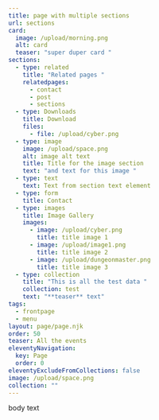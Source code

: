 ```yaml
---
title: page with multiple sections
url: sections
card:
  image: /upload/morning.png
  alt: card
  teaser: "super duper card "
sections:
  - type: related
    title: "Related pages "
    relatedpages:
      - contact
      - post
      - sections
  - type: Downloads
    title: Download
    files:
      - file: /upload/cyber.png
  - type: image
    image: /upload/space.png
    alt: image alt text
    title: Title for the image section
    text: "and text for this image "
  - type: text
    text: Text from section text element
  - type: form
    title: Contact
  - type: images
    title: Image Gallery
    images:
      - image: /upload/cyber.png
        title: title image 1
      - image: /upload/image1.png
        title: title image 2
      - image: /upload/dungeonmaster.png
        title: title image 3
  - type: collection
    title: "This is all the test data "
    collection: test
    text: "**teaser** text"
tags:
  - frontpage
  - menu
layout: page/page.njk
order: 50
teaser: All the events
eleventyNavigation:
  key: Page
  order: 0
eleventyExcludeFromCollections: false
image: /upload/space.png
collection: ""
---
```


body text
